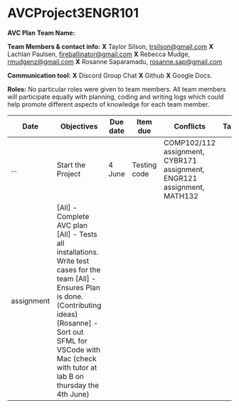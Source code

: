 # AVCProject3ENGR101

**AVC Plan**
**Team Name:**

**Team Members & contact info:**
**X** Taylor Silson, trsilson@gmail.com
**X** Lachlan Paulsen, fireballinator@gmail.com
**X** Rebecca Mudge, rmudgenz@gmail.com
**X** Rosanne Saparamadu, rosanne.sap@gmail.com

**Communication tool:**
**X** Discord Group Chat
**X** Github
**X** Google Docs.

**Roles:**
No particular roles were given to team members. All team members will participate equally with planning, coding and writing logs which could help promote different aspects of knowledge for each team member.

Date | Objectives | Due date | Item due | Conflicts | Tasks
---- |  --------- |  ------- |  ------- |  -------- |  -----
... | Start the Project | 4 June | Testing code | COMP102/112 assignment, CYBR171 assignment, ENGR121 assignment, MATH132
assignment | [All] - Complete AVC plan [All] - Tests all installations. Write test cases for the team [All] - Ensures Plan is done. (Contributing ideas) [Rosanne] - Sort out SFML for VSCode with Mac (check with tutor at lab B on thursday the 4th June)
 
